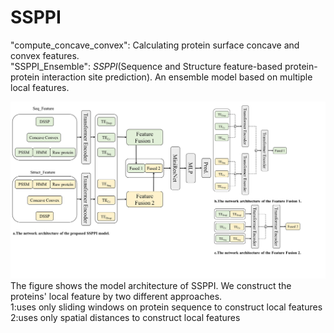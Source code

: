 # SSPPI
"compute_concave_convex": Calculating protein surface concave and convex features.  
"SSPPI_Ensemble": _SSPPI_(Sequence and Structure feature-based protein-protein interaction site prediction). An ensemble model based on multiple local features.  

![alt text](Fig3.tif)  
The figure shows the model architecture of SSPPI. We construct the proteins' local feature by two different approaches.  
1:uses only sliding windows on protein sequence to construct local features  
2:uses only spatial distances to construct local features

 
